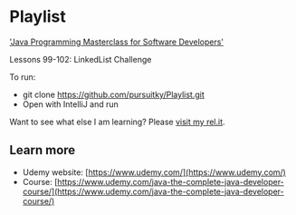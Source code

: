 # Playlist
['Java Programming Masterclass for Software Developers'](https://www.udemy.com/java-the-complete-java-developer-course/learn/lecture/3654716#content)

Lessons 99-102: LinkedList Challenge

To run:
  * git clone https://github.com/pursuitky/Playlist.git
  * Open with IntelliJ and run

Want to see what else I am learning? Please [visit my rel.it](https://repl.it/@pursuitky).

## Learn more

  * Udemy website: [https://www.udemy.com/](https://www.udemy.com/)
  * Course: [https://www.udemy.com/java-the-complete-java-developer-course/](https://www.udemy.com/java-the-complete-java-developer-course/)